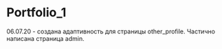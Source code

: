 # Portfolio_1
06.07.20 - создана адаптивность для страницы other_profile.
Частично написана страница admin.
